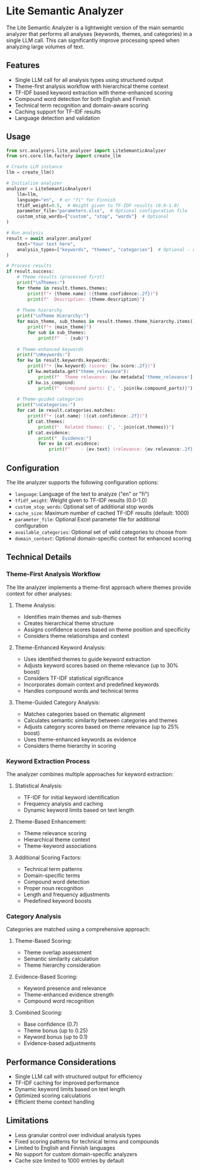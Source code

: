 # Lite Semantic Analyzer

The Lite Semantic Analyzer is a lightweight version of the main semantic analyzer that performs all analyses (keywords, themes, and categories) in a single LLM call. This can significantly improve processing speed when analyzing large volumes of text.

## Features

- Single LLM call for all analysis types using structured output
- Theme-first analysis workflow with hierarchical theme context
- TF-IDF based keyword extraction with theme-enhanced scoring
- Compound word detection for both English and Finnish
- Technical term recognition and domain-aware scoring
- Caching support for TF-IDF results
- Language detection and validation

## Usage

```python
from src.analyzers.lite_analyzer import LiteSemanticAnalyzer
from src.core.llm.factory import create_llm

# Create LLM instance
llm = create_llm()

# Initialize analyzer
analyzer = LiteSemanticAnalyzer(
    llm=llm,
    language="en",  # or "fi" for Finnish
    tfidf_weight=0.5,  # Weight given to TF-IDF results (0.0-1.0)
    parameter_file="parameters.xlsx",  # Optional configuration file
    custom_stop_words={"custom", "stop", "words"}  # Optional
)

# Run analysis
result = await analyzer.analyze(
    text="Your text here",
    analysis_types=["keywords", "themes", "categories"]  # Optional - defaults to all types
)

# Process results
if result.success:
    # Theme results (processed first)
    print("\nThemes:")
    for theme in result.themes.themes:
        print(f"• {theme.name} ({theme.confidence:.2f})")
        print(f"  Description: {theme.description}")
    
    # Theme hierarchy
    print("\nTheme Hierarchy:")
    for main_theme, sub_themes in result.themes.theme_hierarchy.items():
        print(f"• {main_theme}")
        for sub in sub_themes:
            print(f"  - {sub}")
    
    # Theme-enhanced keywords
    print("\nKeywords:")
    for kw in result.keywords.keywords:
        print(f"• {kw.keyword} (score: {kw.score:.2f})")
        if kw.metadata.get("theme_relevance"):
            print(f"  Theme relevance: {kw.metadata['theme_relevance']:.2f}")
        if kw.is_compound:
            print(f"  Compound parts: {', '.join(kw.compound_parts)}")
        
    # Theme-guided categories
    print("\nCategories:")
    for cat in result.categories.matches:
        print(f"• {cat.name} ({cat.confidence:.2f})")
        if cat.themes:
            print(f"  Related themes: {', '.join(cat.themes)}")
        if cat.evidence:
            print("  Evidence:")
            for ev in cat.evidence:
                print(f"    - {ev.text} (relevance: {ev.relevance:.2f})")
```

## Configuration

The lite analyzer supports the following configuration options:

- `language`: Language of the text to analyze ("en" or "fi")
- `tfidf_weight`: Weight given to TF-IDF results (0.0-1.0)
- `custom_stop_words`: Optional set of additional stop words
- `cache_size`: Maximum number of cached TF-IDF results (default: 1000)
- `parameter_file`: Optional Excel parameter file for additional configuration
- `available_categories`: Optional set of valid categories to choose from
- `domain_context`: Optional domain-specific context for enhanced scoring

## Technical Details

### Theme-First Analysis Workflow

The lite analyzer implements a theme-first approach where themes provide context for other analyses:

1. Theme Analysis:
   - Identifies main themes and sub-themes
   - Creates hierarchical theme structure
   - Assigns confidence scores based on theme position and specificity
   - Considers theme relationships and context

2. Theme-Enhanced Keyword Analysis:
   - Uses identified themes to guide keyword extraction
   - Adjusts keyword scores based on theme relevance (up to 30% boost)
   - Considers TF-IDF statistical significance
   - Incorporates domain context and predefined keywords
   - Handles compound words and technical terms

3. Theme-Guided Category Analysis:
   - Matches categories based on thematic alignment
   - Calculates semantic similarity between categories and themes
   - Adjusts category scores based on theme relevance (up to 25% boost)
   - Uses theme-enhanced keywords as evidence
   - Considers theme hierarchy in scoring

### Keyword Extraction Process

The analyzer combines multiple approaches for keyword extraction:

1. Statistical Analysis:
   - TF-IDF for initial keyword identification
   - Frequency analysis and caching
   - Dynamic keyword limits based on text length

2. Theme-Based Enhancement:
   - Theme relevance scoring
   - Hierarchical theme context
   - Theme-keyword associations

3. Additional Scoring Factors:
   - Technical term patterns
   - Domain-specific terms
   - Compound word detection
   - Proper noun recognition
   - Length and frequency adjustments
   - Predefined keyword boosts

### Category Analysis

Categories are matched using a comprehensive approach:

1. Theme-Based Scoring:
   - Theme overlap assessment
   - Semantic similarity calculation
   - Theme hierarchy consideration

2. Evidence-Based Scoring:
   - Keyword presence and relevance
   - Theme-enhanced evidence strength
   - Compound word recognition

3. Combined Scoring:
   - Base confidence (0.7)
   - Theme bonus (up to 0.25)
   - Keyword bonus (up to 0.1)
   - Evidence-based adjustments

## Performance Considerations

- Single LLM call with structured output for efficiency
- TF-IDF caching for improved performance
- Dynamic keyword limits based on text length
- Optimized scoring calculations
- Efficient theme context handling

## Limitations

- Less granular control over individual analysis types
- Fixed scoring patterns for technical terms and compounds
- Limited to English and Finnish languages
- No support for custom domain-specific analyzers
- Cache size limited to 1000 entries by default 